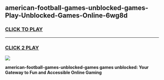 
## american-football-games-unblocked-games-Play-Unblocked-Games-Online-6wg8d
<h3>
<a href="https://premium76.site?title=american-football-games-unblocked-games&ref=25A">CLICK TO PLAY</a></h3>
<hr>

<h3>
<a href="https://premium76.site?title=american-football-games-unblocked-games&ref=25A">CLICK 2 PLAY</a>
  
</h3>

<a href="https://premium76.site?title=american-football-games-unblocked-games&ref=25A"><img src="https://clearcache.store/games.png"></a>


**american-football-games-unblocked-games games unblocked: Your Gateway to Fun and Accessible Online Gaming**
